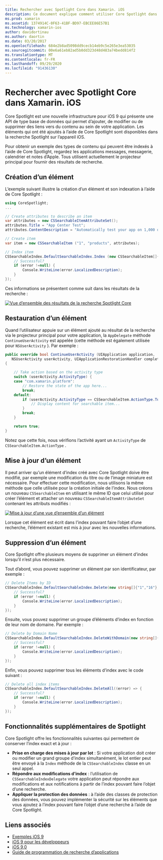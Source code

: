 ```yaml
---
title: Rechercher avec Spotlight Core dans Xamarin. iOS
description: Ce document explique comment utiliser Core Spotlight dans une application Xamarin. iOS pour fournir des liens vers du contenu dans l’application. Il explique comment créer, restaurer, mettre à jour et supprimer des éléments pouvant faire l’objet d’une recherche.
ms.prod: xamarin
ms.assetid: 1374914C-0F63-41BF-BD97-EBCEE86E57B1
ms.technology: xamarin-ios
author: davidortinau
ms.author: daortin
ms.date: 03/20/2017
ms.openlocfilehash: 684e2b8ad5098dd9cecb14eb9c5e265e3ea53035
ms.sourcegitcommit: 00e6a61eb82ad5b0dd323d48d483a74bedd814f2
ms.translationtype: MT
ms.contentlocale: fr-FR
ms.lasthandoff: 09/29/2020
ms.locfileid: "91436130"
---
```

# <a name="search-with-core-spotlight-in-xamarinios"></a>Rechercher avec Spotlight Core dans Xamarin. iOS

Core Spotlight est une nouvelle infrastructure pour iOS 9 qui présente une API de type base de données qui permet d’ajouter, de modifier ou de supprimer des liens vers du contenu au sein de votre application. Les éléments qui ont été ajoutés à l’aide de Core Spotlight sont disponibles dans la recherche Spotlight sur l’appareil iOS.

Pour obtenir un exemple des types de contenu qui peuvent être indexés à l’aide de Core Spotlight, regardez les applications messages, messagerie, calendrier et notes d’Apple. Tous utilisent actuellement le projecteur principal pour fournir des résultats de recherche.

## <a name="creating-an-item"></a>Création d’un élément

L’exemple suivant illustre la création d’un élément et son indexation à l’aide de Core Spotlight :

```csharp
using CoreSpotlight;
...

// Create attributes to describe an item
var attributes = new CSSearchableItemAttributeSet();
attributes.Title = "App Center Test";
attributes.ContentDescription = "Automatically test your app on 1,000 devices in the cloud.";

// Create item
var item = new CSSearchableItem ("1", "products", attributes);

// Index item
CSSearchableIndex.DefaultSearchableIndex.Index (new CSSearchableItem[]{ item }, (error) => {
    // Successful?
    if (error !=null) {
        Console.WriteLine(error.LocalizedDescription);
    }
});
```

Ces informations se présentent comme suit dans les résultats de la recherche :

[![Vue d’ensemble des résultats de la recherche Spotlight Core](corespotlight-images/corespotlight01.png)](corespotlight-images/corespotlight01.png#lightbox)

## <a name="restoring-an-item"></a>Restauration d’un élément

Quand l’utilisateur appuie sur un élément ajouté au résultat de la recherche via le projecteur principal pour votre application, la `AppDelegate` méthode `ContinueUserActivity` est appelée (cette méthode est également utilisée pour `NSUserActivity` ). Par exemple :

```csharp
public override bool ContinueUserActivity (UIApplication application,
   NSUserActivity userActivity, UIApplicationRestorationHandler completionHandler)
{

    // Take action based on the activity type
    switch (userActivity.ActivityType) {
    case "com.xamarin.platform":
        // Restore the state of the app here...
        break;
    default:
        if (userActivity.ActivityType == CSSearchableItem.ActionType.ToString ()) {
            // Display content for searchable item...
        }
        break;
    }

    return true;
}
```

Notez que cette fois, nous vérifions l’activité ayant un `ActivityType` de `CSSearchableItem.ActionType` .

## <a name="updating-an-item"></a>Mise à jour d’un élément

Il peut arriver qu’un élément d’index créé avec Core Spotlight doive être modifié, par exemple une modification du titre ou de l’image miniature est nécessaire. Pour effectuer cette modification, nous utilisons la même méthode que celle utilisée pour la création initiale de l’index.
Nous créons un nouveau `CSSearchableItem` en utilisant le même ID que celui utilisé pour créer l’élément et attacher un nouveau `CSSearchableItemAttributeSet` contenant les attributs modifiés :

[![Mise à jour d’une vue d’ensemble d’un élément](corespotlight-images/corespotlight02.png)](corespotlight-images/corespotlight02.png#lightbox)

Lorsque cet élément est écrit dans l’index pouvant faire l’objet d’une recherche, l’élément existant est mis à jour avec les nouvelles informations.

## <a name="deleting-an-item"></a>Suppression d’un élément

Core Spotlight offre plusieurs moyens de supprimer un élément d’index lorsqu’il n’est plus nécessaire.

Tout d’abord, vous pouvez supprimer un élément par son identificateur, par exemple :

```csharp
// Delete Items by ID
CSSearchableIndex.DefaultSearchableIndex.Delete(new string[]{"1","16"},(error) => {
    // Successful?
    if (error !=null) {
        Console.WriteLine(error.LocalizedDescription);
    }
});
```

Ensuite, vous pouvez supprimer un groupe d’éléments d’index en fonction de leur nom de domaine. Par exemple :

```csharp
// Delete by Domain Name
CSSearchableIndex.DefaultSearchableIndex.DeleteWithDomain(new string[]{"domain-name"},(error) => {
    // Successful?
    if (error !=null) {
        Console.WriteLine(error.LocalizedDescription);
    }
});
```

Enfin, vous pouvez supprimer tous les éléments d’index avec le code suivant :

```csharp
// Delete all index items
CSSearchableIndex.DefaultSearchableIndex.DeleteAll((error) => {
    // Successful?
    if (error !=null) {
        Console.WriteLine(error.LocalizedDescription);
    }
});
```

## <a name="additional-core-spotlight-features"></a>Fonctionnalités supplémentaires de Spotlight

Core Spotlight offre les fonctionnalités suivantes qui permettent de conserver l’index exact et à jour :

- **Prise en charge des mises à jour par lot** : Si votre application doit créer ou modifier un grand groupe d’index simultanément, le lot entier peut être envoyé à la `Index` méthode de la `CSSearchableIndex` classe en un seul appel.
- **Répondre aux modifications d’index** : l’utilisation de `CSSearchableIndexDelegate` votre application peut répondre aux modifications et aux notifications à partir de l’index pouvant faire l’objet d’une recherche.
- **Appliquer la protection des données** : à l’aide des classes de protection des données, vous pouvez implémenter la sécurité sur les éléments que vous ajoutez à l’index pouvant faire l’objet d’une recherche à l’aide de Core Spotlight.

## <a name="related-links"></a>Liens associés

- [Exemples iOS 9](/samples/browse/?products=xamarin&term=Xamarin.iOS%2biOS9)
- [iOS 9 pour les développeurs](https://developer.apple.com/ios/pre-release/)
- [iOS 9,0](https://developer.apple.com/library/prerelease/ios/releasenotes/General/WhatsNewIniOS/Articles/iOS9.html)
- [Guide de programmation de recherche d’applications](https://developer.apple.com/library/prerelease/ios/documentation/General/Conceptual/AppSearch/index.html#//apple_ref/doc/uid/TP40016308)